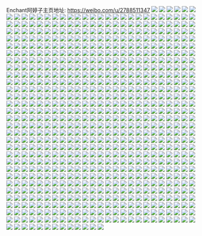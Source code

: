 Enchant阿婷子主页地址: https://weibo.com/u/2788511347 
![](https://wx4.sinaimg.cn/mw2000/a6354e73ly1h9e1do5ugrj22cc2juqv6.jpg) 
![](https://wx4.sinaimg.cn/mw2000/a6354e73ly1h9e1dynqspj22bb2dbnpf.jpg) 
![](https://wx4.sinaimg.cn/mw2000/a6354e73ly1h9cu39r5wfj21400u07f7.jpg) 
![](https://wx4.sinaimg.cn/mw2000/a6354e73ly1h99l92t7wgj20nu0agdhg.jpg) 
![](https://wx4.sinaimg.cn/mw2000/a6354e73ly1h9506wd6mzj20je0axjrj.jpg) 
![](https://wx4.sinaimg.cn/mw2000/a6354e73ly1h91znwxf7wj211a0qsn6b.jpg) 
![](https://wx4.sinaimg.cn/mw2000/a6354e73ly1h91zq2jw4wj20p50yvthv.jpg) 
![](https://wx4.sinaimg.cn/mw2000/a6354e73ly1h91zrwo7vvj213r0t0x0s.jpg) 
![](https://wx4.sinaimg.cn/mw2000/a6354e73ly1h91zmm1beej23402c04qr.jpg) 
![](https://wx4.sinaimg.cn/mw2000/a6354e73ly1h91zqgd5yaj21la247npd.jpg) 
![](https://wx4.sinaimg.cn/mw2000/a6354e73ly1h8whmt5sluj20s912f7gt.jpg) 
![](https://wx4.sinaimg.cn/mw2000/a6354e73ly1h8whmhcut8j21f312aqt5.jpg) 
![](https://wx4.sinaimg.cn/mw2000/a6354e73ly1h8whmhqpcdj21hc0u0wrh.jpg) 
![](https://wx4.sinaimg.cn/mw2000/a6354e73ly1h8tqwudu3rj20sg1ha4qp.jpg) 
![](https://wx4.sinaimg.cn/mw2000/a6354e73ly1h8s3tt53bqj21o02804qq.jpg) 
![](https://wx4.sinaimg.cn/mw2000/a6354e73ly1h8s3tm7rjgj22801o01ky.jpg) 
![](https://wx4.sinaimg.cn/mw2000/a6354e73ly1h8s3tqttutj23402c04qu.jpg) 
![](https://wx4.sinaimg.cn/mw2000/a6354e73ly1h8s3turgorj23402c0u0y.jpg) 
![](https://wx4.sinaimg.cn/mw2000/a6354e73ly1h8gofitdrsj21my1864qp.jpg) 
![](https://wx4.sinaimg.cn/mw2000/a6354e73ly1h8duq9ecxej21s035sb2a.jpg) 
![](https://wx4.sinaimg.cn/mw2000/a6354e73ly1h82p59v1upj20u0140gqj.jpg) 
![](https://wx4.sinaimg.cn/mw2000/a6354e73ly1h7vro8pjwqj22dc35sb2e.jpg) 
![](https://wx4.sinaimg.cn/mw2000/a6354e73ly1h7vrlt5n2ej21o0280hdv.jpg) 
![](https://wx4.sinaimg.cn/mw2000/a6354e73ly1h7vrmptve4j23402c0b2d.jpg) 
![](https://wx4.sinaimg.cn/mw2000/a6354e73ly1h7vrlarvynj22t120dqv6.jpg) 
![](https://wx4.sinaimg.cn/mw2000/a6354e73ly1h7r494ihlfj22c03404qq.jpg) 
![](https://wx4.sinaimg.cn/mw2000/a6354e73ly1h7jtjo18ibj22801o0x6p.jpg) 
![](https://wx4.sinaimg.cn/mw2000/a6354e73ly1h7fncts8j3j224g2ppaio.jpg) 
![](https://wx4.sinaimg.cn/mw2000/a6354e73ly1h77b8fiv05j22801o0npd.jpg) 
![](https://wx4.sinaimg.cn/mw2000/a6354e73ly1h72jth4thoj20rg0rgwh4.jpg) 
![](https://wx4.sinaimg.cn/mw2000/a6354e73ly1h6wvwu53kgj21kq1vpqa7.jpg) 
![](https://wx4.sinaimg.cn/mw2000/a6354e73ly1h6wvwvmq5bj21o0280u0x.jpg) 
![](https://wx4.sinaimg.cn/mw2000/a6354e73ly1h6wvwsqqszj224c29jhdt.jpg) 
![](https://wx4.sinaimg.cn/mw2000/a6354e73ly1h6olvdfunxj208407awes.jpg) 
![](https://wx4.sinaimg.cn/mw2000/a6354e73ly1h6oesqqd22j233z24wu0z.jpg) 
![](https://wx4.sinaimg.cn/mw2000/a6354e73ly1h6kehw9fhlj21o0280hdt.jpg) 
![](https://wx4.sinaimg.cn/mw2000/a6354e73ly1h6kehyrvgxj21o025lnpd.jpg) 
![](https://wx4.sinaimg.cn/mw2000/a6354e73ly1h6ju5lb2xqj234029zb29.jpg) 
![](https://wx4.sinaimg.cn/mw2000/a6354e73ly1h6ju56dlatj23402c0qgh.jpg) 
![](https://wx4.sinaimg.cn/mw2000/a6354e73ly1h6gmj4a9bej20u01hc7ea.jpg) 
![](https://wx4.sinaimg.cn/mw2000/a6354e73ly1h6bwaujcjmj22341kcn2j.jpg) 
![](https://wx4.sinaimg.cn/mw2000/a6354e73ly1h6bwb1ubuvj21o0280wlf.jpg) 
![](https://wx4.sinaimg.cn/mw2000/a6354e73ly1h6bwb34ek4j20u01ce14m.jpg) 
![](https://wx4.sinaimg.cn/mw2000/a6354e73ly1h64xggu7qej212q0rv7i8.jpg) 
![](https://wx4.sinaimg.cn/mw2000/a6354e73ly1h61v854g77j20tc10lgoy.jpg) 
![](https://wx4.sinaimg.cn/mw2000/a6354e73ly1h61v85crjvj20ua0u00t8.jpg) 
![](https://wx4.sinaimg.cn/mw2000/a6354e73ly1h61v85jkjbj20ut0u0mzl.jpg) 
![](https://wx4.sinaimg.cn/mw2000/a6354e73ly1h5p83zng8ij22bc22ab2a.jpg) 
![](https://wx4.sinaimg.cn/mw2000/a6354e73ly1h5oluaob8yj21m81z67wi.jpg) 
![](https://wx4.sinaimg.cn/mw2000/a6354e73ly1h5nh30n04ej22c0340b2b.jpg) 
![](https://wx4.sinaimg.cn/mw2000/a6354e73ly1h5nh3901dgj21hc0u0dxm.jpg) 
![](https://wx4.sinaimg.cn/mw2000/a6354e73ly1h5nh6z6u5ij23402c01ky.jpg) 
![](https://wx4.sinaimg.cn/mw2000/a6354e73ly1h5hsuyjmxnj23402c01kz.jpg) 
![](https://wx4.sinaimg.cn/mw2000/a6354e73ly1h5hzkvpobkj22c03404qt.jpg) 
![](https://wx4.sinaimg.cn/mw2000/a6354e73ly1h5frov2u9pj23402c0e83.jpg) 
![](https://wx4.sinaimg.cn/mw2000/a6354e73ly1h5frt7nxwlj20u00z5nac.jpg) 
![](https://wx4.sinaimg.cn/mw2000/a6354e73ly1h59i4r0z12j224t35rb2b.jpg) 
![](https://wx4.sinaimg.cn/mw2000/a6354e73ly1h58x0ptdhej22dc35s7wk.jpg) 
![](https://wx4.sinaimg.cn/mw2000/a6354e73ly1h58x0w5ggoj22dc35sb2b.jpg) 
![](https://wx4.sinaimg.cn/mw2000/a6354e73ly1h58x0yi2i9j20sg23uu0x.jpg) 
![](https://wx4.sinaimg.cn/mw2000/a6354e73ly1h58x0jwv4mj20sg0v44ec.jpg) 
![](https://wx4.sinaimg.cn/mw2000/a6354e73ly1h58x17972yj20sg16o7wh.jpg) 
![](https://wx4.sinaimg.cn/mw2000/a6354e73ly1h58x1ff2gtj22dc35su15.jpg) 
![](https://wx4.sinaimg.cn/mw2000/a6354e73ly1h58x1glnuoj20v91b1n7w.jpg) 
![](https://wx4.sinaimg.cn/mw2000/a6354e73ly1h5914pqc0dj22dc35sb2a.jpg) 
![](https://wx4.sinaimg.cn/mw2000/a6354e73ly1h56ps3c550j21o01wqe82.jpg) 
![](https://wx4.sinaimg.cn/mw2000/a6354e73ly1h4vkumk9h6j20v90zp7h2.jpg) 
![](https://wx4.sinaimg.cn/mw2000/a6354e73ly1h4r24uwd8oj23401vp1kz.jpg) 
![](https://wx4.sinaimg.cn/mw2000/a6354e73ly1h4r25nh41ej231l217u13.jpg) 
![](https://wx4.sinaimg.cn/mw2000/a6354e73ly1h4r250abaoj22402tckjo.jpg) 
![](https://wx4.sinaimg.cn/mw2000/a6354e73ly1h4r257i6d8j23402bz4qw.jpg) 
![](https://wx4.sinaimg.cn/mw2000/a6354e73ly1h4r25gle3sj221p24wx6q.jpg) 
![](https://wx4.sinaimg.cn/mw2000/a6354e73ly1h4r260sek9j235s23u1l5.jpg) 
![](https://wx4.sinaimg.cn/mw2000/a6354e73ly1h4r25pnxo1j21mu1tke81.jpg) 
![](https://wx4.sinaimg.cn/mw2000/a6354e73ly1h4r25t9b4dj22801o07wi.jpg) 
![](https://wx4.sinaimg.cn/mw2000/a6354e73ly1h4r29k5bx0j23402c0kjl.jpg) 
![](https://wx4.sinaimg.cn/mw2000/a6354e73ly1h4lu6134swj233z2c0e87.jpg) 
![](https://wx4.sinaimg.cn/mw2000/a6354e73ly1h4lu58m84uj20v91j4qnq.jpg) 
![](https://wx4.sinaimg.cn/mw2000/a6354e73ly1h4lu558va7j20v81jlkbc.jpg) 
![](https://wx4.sinaimg.cn/mw2000/a6354e73ly1h4lu61wnr5j21hc0u0n78.jpg) 
![](https://wx4.sinaimg.cn/mw2000/a6354e73ly1h4khndfsa4j21h60txnd3.jpg) 
![](https://wx4.sinaimg.cn/mw2000/a6354e73ly1h4e9w3mg2uj228x1ooe81.jpg) 
![](https://wx4.sinaimg.cn/mw2000/a6354e73ly1h4cmmumwvsj22c02mj4qt.jpg) 
![](https://wx4.sinaimg.cn/mw2000/a6354e73ly1h4cmmnl55ej229v245b2c.jpg) 
![](https://wx4.sinaimg.cn/mw2000/a6354e73gy1h4a4gx8sifj20v91vodxd.jpg) 
![](https://wx4.sinaimg.cn/mw2000/a6354e73gy1h4a4eqor0bj22uf1z2npf.jpg) 
![](https://wx4.sinaimg.cn/mw2000/a6354e73gy1h4a4ka623hj22ha2aphdv.jpg) 
![](https://wx4.sinaimg.cn/mw2000/a6354e73ly1h44mkdfpymj21sc2dshdt.jpg) 
![](https://wx4.sinaimg.cn/mw2000/a6354e73ly1h42ys2bqw2j20jg0jgwjd.jpg) 
![](https://wx4.sinaimg.cn/mw2000/a6354e73ly1h42ys5tveij23402c0e86.jpg) 
![](https://wx4.sinaimg.cn/mw2000/a6354e73ly1h42ys7qdmfj225q1inhdu.jpg) 
![](https://wx4.sinaimg.cn/mw2000/a6354e73ly1h4146z4ocqj235s23unph.jpg) 
![](https://wx4.sinaimg.cn/mw2000/a6354e73ly1h4146trdqxj2340340qv9.jpg) 
![](https://wx4.sinaimg.cn/mw2000/a6354e73ly1h4146kjxzij2340340hdz.jpg) 
![](https://wx4.sinaimg.cn/mw2000/a6354e73ly1h414762hkmj2340327b2f.jpg) 
![](https://wx4.sinaimg.cn/mw2000/a6354e73ly1h41473odvvj22by340qv9.jpg) 
![](https://wx4.sinaimg.cn/mw2000/a6354e73ly1h4146p2n4sj23402c0e85.jpg) 
![](https://wx4.sinaimg.cn/mw2000/a6354e73ly1h3zm9w4ttqj21vi27gu0x.jpg) 
![](https://wx4.sinaimg.cn/mw2000/a6354e73ly1h3zm4dxvtzj20ty0vinhn.jpg) 
![](https://wx4.sinaimg.cn/mw2000/a6354e73ly1h3up7ebh6mj20k00i7goe.jpg) 
![](https://wx4.sinaimg.cn/mw2000/a6354e73ly1h3uk7b1gf5j23402c0npd.jpg) 
![](https://wx4.sinaimg.cn/mw2000/a6354e73ly1h3uk7ci7rfj23402c04qp.jpg) 
![](https://wx4.sinaimg.cn/mw2000/a6354e73ly1h3uk78z7m2j23402c0npd.jpg) 
![](https://wx4.sinaimg.cn/mw2000/a6354e73ly1h3r97yr48rj22801o0x6p.jpg) 
![](https://wx4.sinaimg.cn/mw2000/a6354e73ly1h3r97sd5rwj20u00uy122.jpg) 
![](https://wx4.sinaimg.cn/mw2000/a6354e73ly1h3r97psmq1j210f0tzwqv.jpg) 
![](https://wx4.sinaimg.cn/mw2000/a6354e73ly1h3r97vl7eaj22801o0e82.jpg) 
![](https://wx4.sinaimg.cn/mw2000/a6354e73ly1h3r97rgy1yj21kw16o1kx.jpg) 
![](https://wx4.sinaimg.cn/mw2000/a6354e73ly1h3r981ad61j235s2dc4qr.jpg) 
![](https://wx4.sinaimg.cn/mw2000/a6354e73ly1h3p78mavr9j21o01up4qq.jpg) 
![](https://wx4.sinaimg.cn/mw2000/a6354e73ly1h3p78t7rb8j20zk0ul0x4.jpg) 
![](https://wx4.sinaimg.cn/mw2000/a6354e73ly1h3na62z8n0j23402c0qv6.jpg) 
![](https://wx4.sinaimg.cn/mw2000/a6354e73ly1h3na5wphvcj23402c0npe.jpg) 
![](https://wx4.sinaimg.cn/mw2000/a6354e73ly1h3f0890h8vj22801o0x6p.jpg) 
![](https://wx4.sinaimg.cn/mw2000/a6354e73ly1h3ctnkum6fj20ld0qijtx.jpg) 
![](https://wx4.sinaimg.cn/mw2000/a6354e73ly1h3bepp57eyj20v91voqck.jpg) 
![](https://wx4.sinaimg.cn/mw2000/a6354e73ly1h3beppw5w4j20v91vothu.jpg) 
![](https://wx4.sinaimg.cn/mw2000/a6354e73ly1h3bepqdvlxj20wi1ycjwd.jpg) 
![](https://wx4.sinaimg.cn/mw2000/a6354e73ly1h3beprcog9j20v91votnr.jpg) 
![](https://wx4.sinaimg.cn/mw2000/a6354e73ly1h34u1qgvskj20kl0kldjj.jpg) 
![](https://wx4.sinaimg.cn/mw2000/a6354e73ly1h2wq0lef0rj21n21yjkjl.jpg) 
![](https://wx4.sinaimg.cn/mw2000/a6354e73ly1h2tke7t8e6j23402c0hdu.jpg) 
![](https://wx4.sinaimg.cn/mw2000/a6354e73ly1h2t6lif0fjj21o0280npd.jpg) 
![](https://wx4.sinaimg.cn/mw2000/a6354e73ly1h2s17ot581j22c0340hdw.jpg) 
![](https://wx4.sinaimg.cn/mw2000/a6354e73ly1h2s17mh42nj23402c0qv6.jpg) 
![](https://wx4.sinaimg.cn/mw2000/a6354e73ly1h2s1a2yy6mj20mi0u0103.jpg) 
![](https://wx4.sinaimg.cn/mw2000/a6354e73ly1h2hn6ol6ttj22c02agb2e.jpg) 
![](https://wx4.sinaimg.cn/mw2000/a6354e73ly1h2hb0seuxaj21o01o07wj.jpg) 
![](https://wx4.sinaimg.cn/mw2000/a6354e73ly1h2hawo64zqj21o01o07wj.jpg) 
![](https://wx4.sinaimg.cn/mw2000/a6354e73ly1h2hay2qgdbj21o01o0b2b.jpg) 
![](https://wx4.sinaimg.cn/mw2000/a6354e73ly1h2fecb2e5qj21wz2jze81.jpg) 
![](https://wx4.sinaimg.cn/mw2000/a6354e73ly1h2fecs9u3oj22tc240hdu.jpg) 
![](https://wx4.sinaimg.cn/mw2000/a6354e73ly1h2fecdr0h5j21o0280e82.jpg) 
![](https://wx4.sinaimg.cn/mw2000/a6354e73ly1h2feclbv6aj21o0218npd.jpg) 
![](https://wx4.sinaimg.cn/mw2000/a6354e73ly1h2ffyx1ta8j22c0340npd.jpg) 
![](https://wx4.sinaimg.cn/mw2000/a6354e73ly1h2fecj2mt7j233k25q1l0.jpg) 
![](https://wx4.sinaimg.cn/mw2000/a6354e73ly1h1z46mhz09j22vn1ptkjm.jpg) 
![](https://wx4.sinaimg.cn/mw2000/a6354e73ly1h1z0m8uft5j22c025b7wj.jpg) 
![](https://wx4.sinaimg.cn/mw2000/a6354e73ly1h1z0mbo4lpj23402c0hdv.jpg) 
![](https://wx4.sinaimg.cn/mw2000/a6354e73ly1h1z0m5cq8lj22bi2bhx6r.jpg) 
![](https://wx4.sinaimg.cn/mw2000/a6354e73ly1h1wrc7jbhmj22aj29q7wk.jpg) 
![](https://wx4.sinaimg.cn/mw2000/a6354e73ly1h1wrb4hb6ij22al2x4he0.jpg) 
![](https://wx4.sinaimg.cn/mw2000/a6354e73ly1h1wra4hkeyj23402spe83.jpg) 
![](https://wx4.sinaimg.cn/mw2000/a6354e73ly1h1wrbkg0i0j22hg2hgkjm.jpg) 
![](https://wx4.sinaimg.cn/mw2000/a6354e73ly1h1vp7f7af2j20sg16oqhq.jpg) 
![](https://wx4.sinaimg.cn/mw2000/a6354e73ly1h1vp7iwugvj21kw35su0z.jpg) 
![](https://wx4.sinaimg.cn/mw2000/a6354e73ly1h1vp7dvs7zj234033yu16.jpg) 
![](https://wx4.sinaimg.cn/mw2000/a6354e73ly1h1vp7lx0lfj22y029kqv6.jpg) 
![](https://wx4.sinaimg.cn/mw2000/a6354e73ly1h1vb0in17rj229s2oue83.jpg) 
![](https://wx4.sinaimg.cn/mw2000/a6354e73ly1h1ugpk2mqxj23402c0x6q.jpg) 
![](https://wx4.sinaimg.cn/mw2000/a6354e73ly1h1ugpb0dnoj23402c01l1.jpg) 
![](https://wx4.sinaimg.cn/mw2000/a6354e73ly1h1ugpj27m2j22c0340kjl.jpg) 
![](https://wx4.sinaimg.cn/mw2000/a6354e73ly1h1t4q3esk5j22c01iub2d.jpg) 
![](https://wx4.sinaimg.cn/mw2000/a6354e73ly1h1t4s21foqj22c0340b2j.jpg) 
![](https://wx4.sinaimg.cn/mw2000/a6354e73ly1h1t4v8p0v2j22db35se86.jpg) 
![](https://wx4.sinaimg.cn/mw2000/a6354e73ly1h1t4vg6wpjj23402c04qr.jpg) 
![](https://wx4.sinaimg.cn/mw2000/a6354e73ly1h1t4ujib26j23402c04qr.jpg) 
![](https://wx4.sinaimg.cn/mw2000/a6354e73ly1h1t4vqh8utj23402c0e87.jpg) 
![](https://wx4.sinaimg.cn/mw2000/a6354e73ly1h1t4vxrcb9j22da35s4qu.jpg) 
![](https://wx4.sinaimg.cn/mw2000/a6354e73ly1h1t4wldoapj22c0340qvb.jpg) 
![](https://wx4.sinaimg.cn/mw2000/a6354e73ly1h1t4x4ysjgj22c0340hdz.jpg) 
![](https://wx4.sinaimg.cn/mw2000/a6354e73ly1h1d4opk7y2j226n1jznpd.jpg) 
![](https://wx4.sinaimg.cn/mw2000/a6354e73ly1h1d4ove2igj221j1nze82.jpg) 
![](https://wx4.sinaimg.cn/mw2000/a6354e73ly1h1d4okkxiuj22qb22cu0x.jpg) 
![](https://wx4.sinaimg.cn/mw2000/a6354e73ly1h1bveflcuoj20sg16oe81.jpg) 
![](https://wx4.sinaimg.cn/mw2000/a6354e73ly1h1bvehhj92j20xf187qp2.jpg) 
![](https://wx4.sinaimg.cn/mw2000/a6354e73ly1h1bvegoo2yj20vz16nqja.jpg) 
![](https://wx4.sinaimg.cn/mw2000/a6354e73ly1h1bvel8dc3j22c02ip7wi.jpg) 
![](https://wx4.sinaimg.cn/mw2000/a6354e73ly1h1bvehwq7ej21ig1ky7oc.jpg) 
![](https://wx4.sinaimg.cn/mw2000/a6354e73ly1h1bvej80s8j23402c0000.jpg) 
![](https://wx4.sinaimg.cn/mw2000/a6354e73ly1h1bzdhxox0j219k1fxe0i.jpg) 
![](https://wx4.sinaimg.cn/mw2000/a6354e73ly1h1bzdjo1eaj21xn1kze81.jpg) 
![](https://wx4.sinaimg.cn/mw2000/a6354e73ly1h1ae41aglqj22c0340npe.jpg) 
![](https://wx4.sinaimg.cn/mw2000/a6354e73ly1h193hz96o6j21nl1ye7wi.jpg) 
![](https://wx4.sinaimg.cn/mw2000/a6354e73ly1h193i4nm8qj20sg1lh4qp.jpg) 
![](https://wx4.sinaimg.cn/mw2000/a6354e73ly1h193rdt6ilj21an0yydyc.jpg) 
![](https://wx4.sinaimg.cn/mw2000/a6354e73ly1h193unfq8aj21hh1zbe82.jpg) 
![](https://wx4.sinaimg.cn/mw2000/a6354e73ly1h193uyuevuj2340340u12.jpg) 
![](https://wx4.sinaimg.cn/mw2000/a6354e73ly1h14cu5bexzj22c02k6x6p.jpg) 
![](https://wx4.sinaimg.cn/mw2000/a6354e73ly1h11au6esrfj21300u0wy3.jpg) 
![](https://wx4.sinaimg.cn/mw2000/a6354e73ly1h11atqdl4bj20u00u0wnq.jpg) 
![](https://wx4.sinaimg.cn/mw2000/a6354e73ly1h0z3y3i39gj23402c0u15.jpg) 
![](https://wx4.sinaimg.cn/mw2000/a6354e73ly1h0z3xjyhenj22c0340u0z.jpg) 
![](https://wx4.sinaimg.cn/mw2000/a6354e73ly1h0z3xsu5lhj21o02804qq.jpg) 
![](https://wx4.sinaimg.cn/mw2000/a6354e73ly1h0z3ykdu65j23402c0u0z.jpg) 
![](https://wx4.sinaimg.cn/mw2000/a6354e73ly1h0z3yf7ndcj22uw256npe.jpg) 
![](https://wx4.sinaimg.cn/mw2000/a6354e73ly1h0z3ybghemj23402c04qs.jpg) 
![](https://wx4.sinaimg.cn/mw2000/a6354e73ly1h0z3xq7ofrj22ei2einpg.jpg) 
![](https://wx4.sinaimg.cn/mw2000/a6354e73ly1h0z3wqesddj23403404qq.jpg) 
![](https://wx4.sinaimg.cn/mw2000/a6354e73ly1h0z3wvq41dj22c23404qr.jpg) 
![](https://wx4.sinaimg.cn/mw2000/a6354e73ly1h0y3a0mxgkj22gp2gpx6p.jpg) 
![](https://wx4.sinaimg.cn/mw2000/a6354e73ly1h0wsaopq3mj23402c01l0.jpg) 
![](https://wx4.sinaimg.cn/mw2000/a6354e73ly1h0wsalwqjzj22c0340x6q.jpg) 
![](https://wx4.sinaimg.cn/mw2000/a6354e73ly1h0visxwaflj20sg0vz4qp.jpg) 
![](https://wx4.sinaimg.cn/mw2000/a6354e73ly1h0u9p1n3nsj21o02807wi.jpg) 
![](https://wx4.sinaimg.cn/mw2000/a6354e73ly1h0q0588k0qj22801o0npe.jpg) 
![](https://wx4.sinaimg.cn/mw2000/a6354e73ly1h0q053vpppj23402c07wi.jpg) 
![](https://wx4.sinaimg.cn/mw2000/a6354e73ly1h0q05b2kzuj23402c04qu.jpg) 
![](https://wx4.sinaimg.cn/mw2000/a6354e73ly1h0ow2s8n48j23402c0he0.jpg) 
![](https://wx4.sinaimg.cn/mw2000/a6354e73ly1h0ow1wdtvhj231h2abhdx.jpg) 
![](https://wx4.sinaimg.cn/mw2000/a6354e73ly1h0ow1ft0z1j23402c0u18.jpg) 
![](https://wx4.sinaimg.cn/mw2000/a6354e73ly1h0ow1lznh9j23402bz7wo.jpg) 
![](https://wx4.sinaimg.cn/mw2000/a6354e73ly1h0ow1s7impj22hn340u13.jpg) 
![](https://wx4.sinaimg.cn/mw2000/a6354e73ly1h0ow197ywmj23402c04qv.jpg) 
![](https://wx4.sinaimg.cn/mw2000/a6354e73ly1h0ow13e39yj22ak2bib2f.jpg) 
![](https://wx4.sinaimg.cn/mw2000/a6354e73ly1h0ow2mu0ejj22c02dfx6q.jpg) 
![](https://wx4.sinaimg.cn/mw2000/a6354e73ly1h0ow2k4zjtj231h2ab1l2.jpg) 
![](https://wx4.sinaimg.cn/mw2000/a6354e73ly1h0npsent8nj20u0140k5h.jpg) 
![](https://wx4.sinaimg.cn/mw2000/a6354e73ly1h0npsrqfu6j22801o0kjm.jpg) 
![](https://wx4.sinaimg.cn/mw2000/a6354e73ly1h0npx1c3b8j20u0140wjd.jpg) 
![](https://wx4.sinaimg.cn/mw2000/a6354e73ly1h0npun6f1dj22802yo1l4.jpg) 
![](https://wx4.sinaimg.cn/mw2000/a6354e73ly1h0npuusu8kj22yo2804qv.jpg) 
![](https://wx4.sinaimg.cn/mw2000/a6354e73ly1h0npuc1popj228w2yokjv.jpg) 
![](https://wx4.sinaimg.cn/mw2000/a6354e73ly1h0npue84epj20u013uqoe.jpg) 
![](https://wx4.sinaimg.cn/mw2000/a6354e73ly1h0npx0zryzj20u0140e11.jpg) 
![](https://wx4.sinaimg.cn/mw2000/a6354e73ly1h0nptzpud1j22802yoe84.jpg) 
![](https://wx4.sinaimg.cn/mw2000/a6354e73ly1h0mgjjocsmj21hm1ne7wh.jpg) 
![](https://wx4.sinaimg.cn/mw2000/a6354e73ly1h0mgjhdosgj226329h4qr.jpg) 
![](https://wx4.sinaimg.cn/mw2000/a6354e73ly1h0ldhnlmwej22rw2c0he1.jpg) 
![](https://wx4.sinaimg.cn/mw2000/a6354e73ly1h0ldh6yyj2j220s1nznpe.jpg) 
![](https://wx4.sinaimg.cn/mw2000/a6354e73ly1h0ldhcgd0cj23402c04qr.jpg) 
![](https://wx4.sinaimg.cn/mw2000/a6354e73ly1h0ldhrynouj22c02y7qv8.jpg) 
![](https://wx4.sinaimg.cn/mw2000/a6354e73ly1h0ldgy8d5oj23402c0u16.jpg) 
![](https://wx4.sinaimg.cn/mw2000/a6354e73ly1h0ldhfbpwkj23402c0e84.jpg) 
![](https://wx4.sinaimg.cn/mw2000/a6354e73ly1h0ldgrl1lxj21nn1f3npd.jpg) 
![](https://wx4.sinaimg.cn/mw2000/a6354e73ly1h0ldh9p9qfj22801o0e82.jpg) 
![](https://wx4.sinaimg.cn/mw2000/a6354e73ly1h0ldh3yqqgj2340340nph.jpg) 
![](https://wx4.sinaimg.cn/mw2000/a6354e73ly1h0imsf5pwej20sg1wthdt.jpg) 
![](https://wx4.sinaimg.cn/mw2000/a6354e73ly1h0imsgvlwpj20sg1mu1kx.jpg) 
![](https://wx4.sinaimg.cn/mw2000/a6354e73ly1h0gglx8zc7j22c02ldkjo.jpg) 
![](https://wx4.sinaimg.cn/mw2000/a6354e73ly1h0duu9gl54j22c029a1ky.jpg) 
![](https://wx4.sinaimg.cn/mw2000/a6354e73ly1h0dutv8c75j22412eb4qq.jpg) 
![](https://wx4.sinaimg.cn/mw2000/a6354e73ly1h09c7e8fi3j22v520bkjn.jpg) 
![](https://wx4.sinaimg.cn/mw2000/a6354e73ly1h09c7ktob3j23402c0e83.jpg) 
![](https://wx4.sinaimg.cn/mw2000/a6354e73ly1h06q4f9xrvj20u011udiw.jpg) 
![](https://wx4.sinaimg.cn/mw2000/a6354e73ly1h06q6ozdnbj20u01dhqfd.jpg) 
![](https://wx4.sinaimg.cn/mw2000/a6354e73ly1h06q4edks8j227r1w9b2a.jpg) 
![](https://wx4.sinaimg.cn/mw2000/a6354e73ly1h03qtt7719j22801o0hdv.jpg) 
![](https://wx4.sinaimg.cn/mw2000/a6354e73ly1h03qxf6583j220r2kkx6p.jpg) 
![](https://wx4.sinaimg.cn/mw2000/a6354e73ly1h028q789kbj20u00ttqaj.jpg) 
![](https://wx4.sinaimg.cn/mw2000/a6354e73ly1h028sdc29pj23402e84qs.jpg) 
![](https://wx4.sinaimg.cn/mw2000/a6354e73ly1gzzyjj93m9j23403401l3.jpg) 
![](https://wx4.sinaimg.cn/mw2000/a6354e73ly1gzzyj9mebrj22as30dqv6.jpg) 
![](https://wx4.sinaimg.cn/mw2000/a6354e73ly1gzzyjdak04j22jy2jy7wk.jpg) 
![](https://wx4.sinaimg.cn/mw2000/a6354e73ly1gzzyqteo4sj23402c07wh.jpg) 
![](https://wx4.sinaimg.cn/mw2000/a6354e73gy1gzxsklsym0j22801o0x6r.jpg) 
![](https://wx4.sinaimg.cn/mw2000/a6354e73ly1gzy70ayrlzj22c03407wh.jpg) 
![](https://wx4.sinaimg.cn/mw2000/a6354e73ly1gztinfj41oj23402c0kjq.jpg) 
![](https://wx4.sinaimg.cn/mw2000/a6354e73ly1gzm58n32inj22hf1v2npe.jpg) 
![](https://wx4.sinaimg.cn/mw2000/a6354e73ly1gzl3y0web5j23402c0npg.jpg) 
![](https://wx4.sinaimg.cn/mw2000/a6354e73ly1gzf806fv3sj21400pzq6r.jpg) 
![](https://wx4.sinaimg.cn/mw2000/a6354e73ly1gzbvk67s1ej20u0140njc.jpg) 
![](https://wx4.sinaimg.cn/mw2000/a6354e73ly1gz9fiugiq2j23402c0x6q.jpg) 
![](https://wx4.sinaimg.cn/mw2000/a6354e73ly1gz9fkntqfkj22c02thqvb.jpg) 
![](https://wx4.sinaimg.cn/mw2000/a6354e73ly1gz9fhz4f0vj23402c0e82.jpg) 
![](https://wx4.sinaimg.cn/mw2000/a6354e73ly1gz4xb2obm4j223u35se83.jpg) 
![](https://wx4.sinaimg.cn/mw2000/a6354e73ly1gz31qxtkbnj21400nnts2.jpg) 
![](https://wx4.sinaimg.cn/mw2000/a6354e73ly1gz0v8mqizmj20qo0xbwid.jpg) 
![](https://wx4.sinaimg.cn/mw2000/a6354e73ly1gyygybzm9xj20v90v9wyi.jpg) 
![](https://wx4.sinaimg.cn/mw2000/a6354e73ly1gys2u6tzvyj22801j9x6q.jpg) 
![](https://wx4.sinaimg.cn/mw2000/a6354e73ly1gys2u3a62tj21o0280hdu.jpg) 
![](https://wx4.sinaimg.cn/mw2000/a6354e73ly1gyp6nmioggj20u01401f2.jpg) 
![](https://wx4.sinaimg.cn/mw2000/a6354e73ly1gyp6ns3f7yj22801o0npf.jpg) 
![](https://wx4.sinaimg.cn/mw2000/a6354e73ly1gyh8735b46j20qo0xcq5l.jpg) 
![](https://wx4.sinaimg.cn/mw2000/a6354e73ly1gxzt4z04duj21400s6k7f.jpg) 
![](https://wx4.sinaimg.cn/mw2000/a6354e73ly1gxx7r3e1fsj23402c07wl.jpg) 
![](https://wx4.sinaimg.cn/mw2000/a6354e73ly1gxv93kr0ngj20jy0jdq7e.jpg) 
![](https://wx4.sinaimg.cn/mw2000/a6354e73ly1gxu38qudmxj20n01n27ap.jpg) 
![](https://wx4.sinaimg.cn/mw2000/a6354e73ly1gxjlk3lpsmj22ck35sqv6.jpg) 
![](https://wx4.sinaimg.cn/mw2000/a6354e73ly1gxeaza2j5tj21ac0rbqgv.jpg) 
![](https://wx4.sinaimg.cn/mw2000/a6354e73ly1gx404bqf1uj23402c07wj.jpg) 
![](https://wx4.sinaimg.cn/mw2000/a6354e73ly1gwzhrgnwz0j23402c0e82.jpg) 
![](https://wx4.sinaimg.cn/mw2000/a6354e73ly1gwzhra8odgj22c0340kjn.jpg) 
![](https://wx4.sinaimg.cn/mw2000/a6354e73ly1gwsc3dk6s5j22c03404qt.jpg) 
![](https://wx4.sinaimg.cn/mw2000/a6354e73ly1gw5tzusy0uj23402c0u0z.jpg) 
![](https://wx4.sinaimg.cn/mw2000/a6354e73ly1gw5tzxazw5j23402c0e83.jpg) 
![](https://wx4.sinaimg.cn/mw2000/a6354e73ly1gw5u004gcaj23402c04qr.jpg) 
![](https://wx4.sinaimg.cn/mw2000/a6354e73ly1gw5tzyn454j22c03401kz.jpg) 
![](https://wx4.sinaimg.cn/mw2000/a6354e73ly1gw5tzt5st7j20i50fr7b7.jpg) 
![](https://wx4.sinaimg.cn/mw2000/a6354e73ly1gw5u01j8smj22c0340u0y.jpg) 
![](https://wx4.sinaimg.cn/mw2000/a6354e73ly1gw3g6ium2gj22801o04qq.jpg) 
![](https://wx4.sinaimg.cn/mw2000/a6354e73ly1gw3g6cj609j22c0340qv6.jpg) 
![](https://wx4.sinaimg.cn/mw2000/a6354e73ly1gw3a8wpgl1j20sg0zgwu3.jpg) 
![](https://wx4.sinaimg.cn/mw2000/a6354e73ly1gvzrz70cchj22c0340npe.jpg) 
![](https://wx4.sinaimg.cn/mw2000/a6354e73ly1gvzrzb6d5tj23402c04qq.jpg) 
![](https://wx4.sinaimg.cn/mw2000/a6354e73ly1gvywkc9opxj20m80ksgnq.jpg) 
![](https://wx4.sinaimg.cn/mw2000/a6354e73ly1gvywk6i53oj22c02f94qq.jpg) 
![](https://wx4.sinaimg.cn/mw2000/a6354e73ly1gvywkbkj06j22c0340hdv.jpg) 
![](https://wx4.sinaimg.cn/mw2000/a6354e73ly1gvt2ce3bbjj21400u0nex.jpg) 
![](https://wx4.sinaimg.cn/mw2000/a6354e73ly1gvt2d0e8anj23402c04qr.jpg) 
![](https://wx4.sinaimg.cn/mw2000/a6354e73ly1gvt2hez3vbj23402c0npg.jpg) 
![](https://wx4.sinaimg.cn/mw2000/a6354e73ly1gvt2hiforfj23402c0npf.jpg) 
![](https://wx4.sinaimg.cn/mw2000/a6354e73ly1gvt2hkrvzvj23402c0kjn.jpg) 
![](https://wx4.sinaimg.cn/mw2000/0032Ijbtly1gvrehz3bl8j62c0246u0y02.jpg) 
![](https://wx4.sinaimg.cn/mw2000/0032Ijbtly1gvo3vla6srj63402c07wn02.jpg) 
![](https://wx4.sinaimg.cn/mw2000/0032Ijbtly1gvo44rykcij633z1tynpe02.jpg) 
![](https://wx4.sinaimg.cn/mw2000/0032Ijbtly1gvo459jlk4j63402c0npj02.jpg) 
![](https://wx4.sinaimg.cn/mw2000/0032Ijbtly1gvo44i59ukj63402c0npk02.jpg) 
![](https://wx4.sinaimg.cn/mw2000/0032Ijbtly1gvo45ecbomj62801o0hdu02.jpg) 
![](https://wx4.sinaimg.cn/mw2000/0032Ijbtly1gvo45tqa6bj63402bz1l102.jpg) 
![](https://wx4.sinaimg.cn/mw2000/0032Ijbtly1gvo46pyk7aj63402bzhdw02.jpg) 
![](https://wx4.sinaimg.cn/mw2000/0032Ijbtly1gvo3vqm6wnj633z1ux4qr02.jpg) 
![](https://wx4.sinaimg.cn/mw2000/0032Ijbtly1gvo46ymgo9j63402c0x6r02.jpg) 
![](https://wx4.sinaimg.cn/mw2000/0032Ijbtly1gvevsegm7oj60n011edig02.jpg) 
![](https://wx4.sinaimg.cn/mw2000/0032Ijbtly1gvel9jwvzxj62c0340kjm02.jpg) 
![](https://wx4.sinaimg.cn/mw2000/0032Ijbtly1gv6vpisqddj62801o04qq02.jpg) 
![](https://wx4.sinaimg.cn/mw2000/0032Ijbtly1gv6vpl6koqj621l1o000002.jpg) 
![](https://wx4.sinaimg.cn/mw2000/0032Ijbtly1guymuxwlhlj63402c0x6p02.jpg) 
![](https://wx4.sinaimg.cn/mw2000/0032Ijbtgy1guv0d22od9j619t0xoe8102.jpg) 
![](https://wx4.sinaimg.cn/mw2000/0032Ijbtgy1guv0d64rh0j62c02q8b2d02.jpg) 
![](https://wx4.sinaimg.cn/mw2000/0032Ijbtgy1guv0d0874tj628217v7wh02.jpg) 
![](https://wx4.sinaimg.cn/mw2000/a6354e73ly1gundrn5104j23402c0hdt.jpg) 
![](https://wx4.sinaimg.cn/mw2000/a6354e73ly1gundrm14plj233z21ce85.jpg) 
![](https://wx4.sinaimg.cn/mw2000/a6354e73ly1gundrqeqjoj21o0280npe.jpg) 
![](https://wx4.sinaimg.cn/mw2000/0032Ijbtly1gundrhunvqj61o02801ky02.jpg) 
![](https://wx4.sinaimg.cn/mw2000/a6354e73ly1gum9kmg0foj22801o0u0x.jpg) 
![](https://wx4.sinaimg.cn/mw2000/0032Ijbtly1gum9kq0nrtj62801o0kjl02.jpg) 
![](https://wx4.sinaimg.cn/mw2000/0032Ijbtly1guglcwvxdgj63402c0qv702.jpg) 
![](https://wx4.sinaimg.cn/mw2000/0032Ijbtly1gu8ac1d5r5j63402c0e8102.jpg) 
![](https://wx4.sinaimg.cn/mw2000/0032Ijbtly1gu6jgtmxqij633z2c07wm02.jpg) 
![](https://wx4.sinaimg.cn/mw2000/0032Ijbtly1gu6jgwa5juj62801o0u0x02.jpg) 
![](https://wx4.sinaimg.cn/mw2000/0032Ijbtly1gu4m7csxl7j60u00wddv202.jpg) 
![](https://wx4.sinaimg.cn/mw2000/0032Ijbtly1gtynwgwav5j63402c0u1102.jpg) 
![](https://wx4.sinaimg.cn/mw2000/0032Ijbtly1gtynwv1j7dj63402c0nph02.jpg) 
![](https://wx4.sinaimg.cn/mw2000/0032Ijbtly1gtynx4ky00j62391yukjn02.jpg) 
![](https://wx4.sinaimg.cn/mw2000/a6354e73ly1gya3f3de8oj22a51z9x6p.jpg) 
![](https://wx4.sinaimg.cn/mw2000/0032Ijbtly1gtsvxlfp42j60mn0lfdm002.jpg) 
![](https://wx4.sinaimg.cn/mw2000/0032Ijbtly1gto4jrdwvdj62801o0qv602.jpg) 
![](https://wx4.sinaimg.cn/mw2000/a6354e73ly1gtk8g2qwxuj22c01zpe83.jpg) 
![](https://wx4.sinaimg.cn/mw2000/a6354e73ly1gt82k8qf40j20n00kaq4e.jpg) 
![](https://wx4.sinaimg.cn/mw2000/0032Ijbtly1gt835pdtb7j60mi0m444002.jpg) 
![](https://wx4.sinaimg.cn/mw2000/a6354e73ly1gt833wr9ykj21o01k61ky.jpg) 
![](https://wx4.sinaimg.cn/mw2000/a6354e73ly1gt8351fqvhj22801o04qq.jpg) 
![](https://wx4.sinaimg.cn/mw2000/a6354e73ly1gt4qsh4yp1j2340340b2f.jpg) 
![](https://wx4.sinaimg.cn/mw2000/0032Ijbtly1gszgid64b1j61b70qnqde02.jpg) 
![](https://wx4.sinaimg.cn/mw2000/a6354e73ly1gszg4cqe99j20rs0rs405.jpg) 
![](https://wx4.sinaimg.cn/mw2000/a6354e73ly1gsulqufrkoj22801mdhdt.jpg) 
![](https://wx4.sinaimg.cn/mw2000/a6354e73ly1gsulqqn962j23402c0hdu.jpg) 
![](https://wx4.sinaimg.cn/mw2000/a6354e73ly1gstlx998ujj20ki0j10x8.jpg) 
![](https://wx4.sinaimg.cn/mw2000/a6354e73ly1gss0vs42ohj22c0340qv5.jpg) 
![](https://wx4.sinaimg.cn/mw2000/a6354e73ly1gslj37ub12j20u00u5jt9.jpg) 
![](https://wx4.sinaimg.cn/mw2000/a6354e73ly1gskfl59mlmj23402c0npe.jpg) 
![](https://wx4.sinaimg.cn/mw2000/a6354e73ly1gsigt9jig9j23402c0npe.jpg) 
![](https://wx4.sinaimg.cn/mw2000/a6354e73ly1gsigtcrbduj22c0340kjm.jpg) 
![](https://wx4.sinaimg.cn/mw2000/a6354e73ly1gsg9rrrv2aj22bz1jzx6u.jpg) 
![](https://wx4.sinaimg.cn/mw2000/a6354e73ly1gsg9rx7v8cj22801o0npj.jpg) 
![](https://wx4.sinaimg.cn/mw2000/a6354e73ly1gsg9rzkr9wj23402c0kjm.jpg) 
![](https://wx4.sinaimg.cn/mw2000/a6354e73ly1gsg9s1rtxnj20n00n1kjl.jpg) 
![](https://wx4.sinaimg.cn/mw2000/a6354e73ly1gsdy9uanibj20va15qhdt.jpg) 
![](https://wx4.sinaimg.cn/mw2000/a6354e73ly1gsdb3oqdy1j21mh1ui1l3.jpg) 
![](https://wx4.sinaimg.cn/mw2000/a6354e73ly1gsdb7b15kfj21400qse81.jpg) 
![](https://wx4.sinaimg.cn/mw2000/a6354e73ly1gsdb7ttjxyj21400qu4qp.jpg) 
![](https://wx4.sinaimg.cn/mw2000/a6354e73ly1gsdb3yqtidj22c0340u0y.jpg) 
![](https://wx4.sinaimg.cn/mw2000/a6354e73ly1gsdb458ofnj23402c01ky.jpg) 
![](https://wx4.sinaimg.cn/mw2000/a6354e73ly1gsdb3r046oj23402c07wj.jpg) 
![](https://wx4.sinaimg.cn/mw2000/a6354e73ly1gsdb8fhqizj20mi0mgalo.jpg) 
![](https://wx4.sinaimg.cn/mw2000/a6354e73ly1gs7ppmw9w3j215s0vcnpd.jpg) 
![](https://wx4.sinaimg.cn/mw2000/a6354e73ly1gs58vd0bmjj23402c0u0y.jpg) 
![](https://wx4.sinaimg.cn/mw2000/a6354e73ly1gs58v8lyh3j23402c0hdt.jpg) 
![](https://wx4.sinaimg.cn/mw2000/a6354e73ly1gs49biicmpj21sb28mb2g.jpg) 
![](https://wx4.sinaimg.cn/mw2000/a6354e73ly1gs49bl1vpqj21o02804qq.jpg) 
![](https://wx4.sinaimg.cn/mw2000/a6354e73ly1gs49b61larj22c0340kjm.jpg) 
![](https://wx4.sinaimg.cn/mw2000/a6354e73ly1gs49b9zbllj23402c0x6s.jpg) 
![](https://wx4.sinaimg.cn/mw2000/a6354e73ly1gs49bnxof2j23402c0e83.jpg) 
![](https://wx4.sinaimg.cn/mw2000/a6354e73ly1gs49bsxnvvj22c03407wj.jpg) 
![](https://wx4.sinaimg.cn/mw2000/0032Ijbtly1grx4ti52afj63402c0b2k02.jpg) 
![](https://wx4.sinaimg.cn/mw2000/0032Ijbtly1grx4te4ss5j62801o0hdx02.jpg) 
![](https://wx4.sinaimg.cn/mw2000/a6354e73ly1grx4t5lebaj21ls1sr7wo.jpg) 
![](https://wx4.sinaimg.cn/mw2000/a6354e73ly1grx4tba9nlj21o0280npg.jpg) 
![](https://wx4.sinaimg.cn/mw2000/a6354e73ly1grx4t1qbdsj21o020x1l2.jpg) 
![](https://wx4.sinaimg.cn/mw2000/a6354e73ly1grx4uftpbgj23402c01kz.jpg) 
![](https://wx4.sinaimg.cn/mw2000/a6354e73ly1grsmtyzkf7j213y0sg1ky.jpg) 
![](https://wx4.sinaimg.cn/mw2000/0032Ijbtly1grsmtwgcuoj62wl22wkjw02.jpg) 
![](https://wx4.sinaimg.cn/mw2000/a6354e73ly1grsmubpfwrj23402c0kjm.jpg) 
![](https://wx4.sinaimg.cn/mw2000/a6354e73ly1grsmuho8a0j23402c0hdu.jpg) 
![](https://wx4.sinaimg.cn/mw2000/a6354e73ly1grq7hdq7jbj20qj08wq3w.jpg) 
![](https://wx4.sinaimg.cn/mw2000/a6354e73ly1gron2775qrj23402c0qvq.jpg) 
![](https://wx4.sinaimg.cn/mw2000/a6354e73ly1gron2ou1mxj224v2lrx6w.jpg) 
![](https://wx4.sinaimg.cn/mw2000/a6354e73ly1gron1lgtzqj21o01t5kjq.jpg) 
![](https://wx4.sinaimg.cn/mw2000/a6354e73ly1gron3jl8v5j21o01ua1l5.jpg) 
![](https://wx4.sinaimg.cn/mw2000/a6354e73ly1grnzt3t5wgj20u01lcu0x.jpg) 
![](https://wx4.sinaimg.cn/mw2000/a6354e73ly1grje0842szj21o0280kjp.jpg) 
![](https://wx4.sinaimg.cn/mw2000/a6354e73ly1grjdzl3k57j21hc1yghdy.jpg) 
![](https://wx4.sinaimg.cn/mw2000/a6354e73ly1grje0ulsdbj20r212jh9g.jpg) 
![](https://wx4.sinaimg.cn/mw2000/a6354e73ly1grjdzv0sqsj23402c04qr.jpg) 
![](https://wx4.sinaimg.cn/mw2000/a6354e73ly1grgth3bfd6j23402c01lj.jpg) 
![](https://wx4.sinaimg.cn/mw2000/a6354e73ly1grfwxc474wj23402c0hdv.jpg) 
![](https://wx4.sinaimg.cn/mw2000/a6354e73ly1grfwtb428fj20mi0opwxl.jpg) 
![](https://wx4.sinaimg.cn/mw2000/a6354e73ly1grfwt29vyzj23402c0hdw.jpg) 
![](https://wx4.sinaimg.cn/mw2000/a6354e73ly1grfwu7nz6rj21400u0e82.jpg) 
![](https://wx4.sinaimg.cn/mw2000/a6354e73ly1gra19m7vpxj21o0280hdz.jpg) 
![](https://wx4.sinaimg.cn/mw2000/a6354e73ly1gra19tznisj21o01o0hdw.jpg) 
![](https://wx4.sinaimg.cn/mw2000/a6354e73ly1gra194l0ngj22c02qakjm.jpg) 
![](https://wx4.sinaimg.cn/mw2000/a6354e73ly1gra1924hx3j22ds1sce82.jpg) 
![](https://wx4.sinaimg.cn/mw2000/a6354e73ly1gr78q4w8uhj22c02mj1lj.jpg) 
![](https://wx4.sinaimg.cn/mw2000/a6354e73ly1gr3x0eyuuij22bs28je89.jpg) 
![](https://wx4.sinaimg.cn/mw2000/a6354e73ly1gr3x0jmpi2j22mw1gv4qw.jpg) 
![](https://wx4.sinaimg.cn/mw2000/a6354e73ly1gr22f11neyj20jz0hudje.jpg) 
![](https://wx4.sinaimg.cn/mw2000/a6354e73ly1gqyjuouardj22c02xc4r2.jpg) 
![](https://wx4.sinaimg.cn/mw2000/a6354e73ly1gqyjwbrwuwj21er1erx6q.jpg) 
![](https://wx4.sinaimg.cn/mw2000/a6354e73ly1gqyjvzdtyej23403401ld.jpg) 
![](https://wx4.sinaimg.cn/mw2000/a6354e73ly1gqyjttdsskj22nx2nxu18.jpg) 
![](https://wx4.sinaimg.cn/mw2000/a6354e73ly1gqgzpus82dj23402c04qr.jpg) 
![](https://wx4.sinaimg.cn/mw2000/a6354e73ly1gqda7anxipj22801o0qv9.jpg) 
![](https://wx4.sinaimg.cn/mw2000/a6354e73ly1gqda93r029j20ya0no4qp.jpg) 
![](https://wx4.sinaimg.cn/mw2000/a6354e73ly1gqdaa8rh2cj22c0340kjm.jpg) 
![](https://wx4.sinaimg.cn/mw2000/a6354e73ly1gqda7lvd37j22c02c0qva.jpg) 
![](https://wx4.sinaimg.cn/mw2000/a6354e73ly1gq7rl7xd6wj213x1z31kz.jpg) 
![](https://wx4.sinaimg.cn/mw2000/a6354e73ly1gq7rjuqpkoj222f2r7npo.jpg) 
![](https://wx4.sinaimg.cn/mw2000/a6354e73ly1gq7rkmofcoj22a131f7wt.jpg) 
![](https://wx4.sinaimg.cn/mw2000/a6354e73ly1gq7rkc94t9j22001e74qt.jpg) 
![](https://wx4.sinaimg.cn/mw2000/a6354e73ly1gq7rl3z5orj21ng1hxx6u.jpg) 
![](https://wx4.sinaimg.cn/mw2000/a6354e73ly1gq7rk2e0i4j22li1pj4qw.jpg) 
![](https://wx4.sinaimg.cn/mw2000/a6354e73ly1gq7s1a0iopj21z31mle85.jpg) 
![](https://wx4.sinaimg.cn/mw2000/a6354e73ly1gq7rzjsvvej22lv35sb2h.jpg) 
![](https://wx4.sinaimg.cn/mw2000/a6354e73ly1gq7ry9nt7jj21nr20f1l0.jpg) 
![](https://wx4.sinaimg.cn/mw2000/a6354e73ly1gq48wztvptj22c0340kjm.jpg) 
![](https://wx4.sinaimg.cn/mw2000/a6354e73ly1gpwdsz7b5yj22c02nwe87.jpg) 
![](https://wx4.sinaimg.cn/mw2000/a6354e73ly1gpwdt3n7bfj21o01s57wn.jpg) 
![](https://wx4.sinaimg.cn/mw2000/a6354e73ly1gpwe8ex8bmj22c03407wj.jpg) 
![](https://wx4.sinaimg.cn/mw2000/a6354e73ly1gpwe8l2hk5j22c0340kjm.jpg) 
![](https://wx4.sinaimg.cn/mw2000/a6354e73ly1gpvm8m1dayj23402c0qv7.jpg) 
![](https://wx4.sinaimg.cn/mw2000/a6354e73ly1gpqmkj61swj22c026y4qq.jpg) 
![](https://wx4.sinaimg.cn/mw2000/a6354e73ly1gpqmku9lk1j20mi0q6x2h.jpg) 
![](https://wx4.sinaimg.cn/mw2000/a6354e73ly1gpqmkrqnwbj20mi0q14p1.jpg) 
![](https://wx4.sinaimg.cn/mw2000/a6354e73ly1gpqmmxwwskj23402c0hdt.jpg) 
![](https://wx4.sinaimg.cn/mw2000/a6354e73ly1gpodx7kl1bj23402c07x5.jpg) 
![](https://wx4.sinaimg.cn/mw2000/a6354e73ly1gpodoiz8n2j23402c0e8g.jpg) 
![](https://wx4.sinaimg.cn/mw2000/a6354e73ly1gpodoapm2hj23402c07wx.jpg) 
![](https://wx4.sinaimg.cn/mw2000/a6354e73ly1gpodosvdu3j22dc2sru18.jpg) 
![](https://wx4.sinaimg.cn/mw2000/a6354e73ly1gpodoxxdqij22b52nhb2i.jpg) 
![](https://wx4.sinaimg.cn/mw2000/a6354e73ly1gpodp2zujgj235s23u1l5.jpg) 
![](https://wx4.sinaimg.cn/mw2000/a6354e73ly1gpodp6fjamj24802tcb2a.jpg) 
![](https://wx4.sinaimg.cn/mw2000/a6354e73ly1gpodpbhdqsj22c0340npk.jpg) 
![](https://wx4.sinaimg.cn/mw2000/a6354e73ly1gpoe58orupj21tl1o0u11.jpg) 
![](https://wx4.sinaimg.cn/mw2000/a6354e73ly1gpejp3v6zaj22801o0nph.jpg) 
![](https://wx4.sinaimg.cn/mw2000/a6354e73ly1gpejp0p1wej22c03401kz.jpg) 
![](https://wx4.sinaimg.cn/mw2000/a6354e73ly1gpejp63b2zj23402c0e82.jpg) 
![](https://wx4.sinaimg.cn/mw2000/a6354e73ly1gp992xx507j220e19wu0x.jpg) 
![](https://wx4.sinaimg.cn/mw2000/a6354e73ly1gp9932cgcjj21nj1txe81.jpg) 
![](https://wx4.sinaimg.cn/mw2000/a6354e73ly1gp992w4gafj20u00sjn5o.jpg) 
![](https://wx4.sinaimg.cn/mw2000/a6354e73ly1gp992ucv6mj21o02801ky.jpg) 
![](https://wx4.sinaimg.cn/mw2000/a6354e73ly1gp9930psowj21o02801ky.jpg) 
![](https://wx4.sinaimg.cn/mw2000/a6354e73ly1gp992vqfgkj223j1l2kjl.jpg) 
![](https://wx4.sinaimg.cn/mw2000/a6354e73ly1gp7xx0x7jnj20vc15s4hl.jpg) 
![](https://wx4.sinaimg.cn/mw2000/a6354e73ly1gp2u0oo7akj22801o0e81.jpg) 
![](https://wx4.sinaimg.cn/mw2000/a6354e73ly1gp2u19p93ij20mi0qfngf.jpg) 
![](https://wx4.sinaimg.cn/mw2000/a6354e73ly1goy7j0sh0pj23402c0e82.jpg) 
![](https://wx4.sinaimg.cn/mw2000/a6354e73ly1goxrpkhyuuj20rs1jktje.jpg) 
![](https://wx4.sinaimg.cn/mw2000/a6354e73ly1goxrpnrtzrj22801nzkjl.jpg) 
![](https://wx4.sinaimg.cn/mw2000/a6354e73ly1goxrporzxkj22801o0x6p.jpg) 
![](https://wx4.sinaimg.cn/mw2000/a6354e73ly1goub63ut4aj229v26q4qp.jpg) 
![](https://wx4.sinaimg.cn/mw2000/a6354e73ly1goub6fm0vvj22c02d8x6q.jpg) 
![](https://wx4.sinaimg.cn/mw2000/a6354e73ly1goub5ygyfwj220i2p6npe.jpg) 
![](https://wx4.sinaimg.cn/mw2000/a6354e73ly1goub59xuxyj223q1lghdt.jpg) 
![](https://wx4.sinaimg.cn/mw2000/a6354e73ly1goimvtp91rj23402c0npe.jpg) 
![](https://wx4.sinaimg.cn/mw2000/a6354e73ly1gofbstpfz3j23402c0u0z.jpg) 
![](https://wx4.sinaimg.cn/mw2000/a6354e73ly1gofbspfee3j23402c0e81.jpg) 
![](https://wx4.sinaimg.cn/mw2000/a6354e73ly1gofbsqssipj23402c0e81.jpg) 
![](https://wx4.sinaimg.cn/mw2000/a6354e73ly1godbf2bf5lj23402c0qv8.jpg) 
![](https://wx4.sinaimg.cn/mw2000/a6354e73ly1gocl20ens8j226h2nakjm.jpg) 
![](https://wx4.sinaimg.cn/mw2000/a6354e73ly1gocl2tai6oj20pj13y159.jpg) 
![](https://wx4.sinaimg.cn/mw2000/a6354e73ly1gocl2ptkfnj23402c0x6s.jpg) 
![](https://wx4.sinaimg.cn/mw2000/a6354e73ly1go6y2oo0drj20zt0u1aku.jpg) 
![](https://wx4.sinaimg.cn/mw2000/a6354e73ly1go6y2spv0kj21400u0ncu.jpg) 
![](https://wx4.sinaimg.cn/mw2000/a6354e73ly1go6y2m6ee2j214u0u07lx.jpg) 
![](https://wx4.sinaimg.cn/mw2000/a6354e73ly1go6y2nf1uqj21400u046w.jpg) 
![](https://wx4.sinaimg.cn/mw2000/a6354e73ly1go6y2qliyaj20sk1ertgd.jpg) 
![](https://wx4.sinaimg.cn/mw2000/a6354e73ly1go6y2kubu2j20e70e7gmk.jpg) 
![](https://wx4.sinaimg.cn/mw2000/a6354e73ly1go06puyvzxj22c0340hdu.jpg) 
![](https://wx4.sinaimg.cn/mw2000/a6354e73ly1gnwmpwr80aj23402c0qv9.jpg) 
![](https://wx4.sinaimg.cn/mw2000/a6354e73ly1gnwmpywqexj219g0u0n4e.jpg) 
![](https://wx4.sinaimg.cn/mw2000/a6354e73ly1gnwmp9tl4ej21jx1i7tju.jpg) 
![](https://wx4.sinaimg.cn/mw2000/a6354e73ly1gnwmp81173j233z26qb2a.jpg) 
![](https://wx4.sinaimg.cn/mw2000/a6354e73ly1gnwmpgne18j233z26qqv5.jpg) 
![](https://wx4.sinaimg.cn/mw2000/a6354e73ly1gnwmq2x8d7j20u01407wh.jpg) 
![](https://wx4.sinaimg.cn/mw2000/a6354e73ly1gnrgd34m8ij21o01zrnpd.jpg) 
![](https://wx4.sinaimg.cn/mw2000/a6354e73ly1gnrgd29hbgj20n00kd11p.jpg) 
![](https://wx4.sinaimg.cn/mw2000/a6354e73ly1gnqc1mbw55j23402c01l0.jpg) 
![](https://wx4.sinaimg.cn/mw2000/a6354e73ly1gnohw59igzj21400u0als.jpg) 
![](https://wx4.sinaimg.cn/mw2000/a6354e73ly1gnohw6j78nj21400u0alc.jpg) 
![](https://wx4.sinaimg.cn/mw2000/a6354e73ly1gnohwa7duzj20u0140qga.jpg) 
![](https://wx4.sinaimg.cn/mw2000/a6354e73ly1gnm3v2m3w6j21400u0n9x.jpg) 
![](https://wx4.sinaimg.cn/mw2000/a6354e73ly1gnm3uymj7bj20y20u0qeb.jpg) 
![](https://wx4.sinaimg.cn/mw2000/a6354e73ly1gnm3v0zy2aj20n00n1gp8.jpg) 
![](https://wx4.sinaimg.cn/mw2000/a6354e73ly1gnm3v07pzdj21ad0u0ncj.jpg) 
![](https://wx4.sinaimg.cn/mw2000/a6354e73ly1gnm3uxb082j21400u0490.jpg) 
![](https://wx4.sinaimg.cn/mw2000/a6354e73ly1gnm3v3p63cj20u0140ahw.jpg) 
![](https://wx4.sinaimg.cn/mw2000/a6354e73ly1gnhfgfxlu2j23402c0b29.jpg) 
![](https://wx4.sinaimg.cn/mw2000/a6354e73ly1gnhfgismylj23402c0u0z.jpg) 
![](https://wx4.sinaimg.cn/mw2000/a6354e73ly1gnhfgexn0rj20u00u07qw.jpg) 
![](https://wx4.sinaimg.cn/mw2000/a6354e73ly1gngfl6fibsj20u014044o.jpg) 
![](https://wx4.sinaimg.cn/mw2000/a6354e73ly1gngfl3tl64j20p10sg46p.jpg) 
![](https://wx4.sinaimg.cn/mw2000/a6354e73ly1gngfr70th3j22801o04oq.jpg) 
![](https://wx4.sinaimg.cn/mw2000/a6354e73ly1gngfr8ixgij23402c0b2b.jpg) 
![](https://wx4.sinaimg.cn/mw2000/a6354e73ly1gngfrax2joj23402c0kjl.jpg) 
![](https://wx4.sinaimg.cn/mw2000/a6354e73ly1gngfq6grnoj22bw1zeqv6.jpg) 
![](https://wx4.sinaimg.cn/mw2000/a6354e73ly1gngfq9e439j23402c0b2b.jpg) 
![](https://wx4.sinaimg.cn/mw2000/a6354e73ly1gngfq7345lj20tz0hkgo3.jpg) 
![](https://wx4.sinaimg.cn/mw2000/a6354e73ly1gngfqb289uj22ff1zokjm.jpg) 
![](https://wx4.sinaimg.cn/mw2000/a6354e73ly1gnf18fgabcj22c03407wi.jpg) 
![](https://wx4.sinaimg.cn/mw2000/a6354e73ly1gn9a4a179hj21400nke3u.jpg) 
![](https://wx4.sinaimg.cn/mw2000/a6354e73ly1gn9a5zgt9rj22c0340e83.jpg) 
![](https://wx4.sinaimg.cn/mw2000/a6354e73ly1gn9a4b5v06j21400nynlu.jpg) 
![](https://wx4.sinaimg.cn/mw2000/a6354e73ly1gn8bcyw0oqj20u0140thb.jpg) 
![](https://wx4.sinaimg.cn/mw2000/a6354e73ly1gn8bcxh4hqj21400u0gzo.jpg) 
![](https://wx4.sinaimg.cn/mw2000/a6354e73ly1gn760tmdtwj20u0131nae.jpg) 
![](https://wx4.sinaimg.cn/mw2000/a6354e73ly1gn760skshnj20uo0u0tkv.jpg) 
![](https://wx4.sinaimg.cn/mw2000/a6354e73ly1gn760viwy0j20u00u011h.jpg) 
![](https://wx4.sinaimg.cn/mw2000/a6354e73ly1gn760u44ymj20u0140wm1.jpg) 
![](https://wx4.sinaimg.cn/mw2000/a6354e73ly1gn760w3c13j20u0140n56.jpg) 
![](https://wx4.sinaimg.cn/mw2000/a6354e73ly1gn761uq46hj20mi0ke44c.jpg) 
![](https://wx4.sinaimg.cn/mw2000/a6354e73ly1gn66o4gulsj20jg0jg0w9.jpg) 
![](https://wx4.sinaimg.cn/mw2000/a6354e73ly1gn3an5qyw3j20dw0dwwfb.jpg) 
![](https://wx4.sinaimg.cn/mw2000/a6354e73ly1gn3an4xw41j21400u046c.jpg) 
![](https://wx4.sinaimg.cn/mw2000/a6354e73ly1gn3an5bdubj20n00n0djg.jpg) 
![](https://wx4.sinaimg.cn/mw2000/a6354e73ly1gmyxpmfo2oj20vc15stp8.jpg) 
![](https://wx4.sinaimg.cn/mw2000/a6354e73ly1gmyxplssphj20vc15sh07.jpg) 
![](https://wx4.sinaimg.cn/mw2000/a6354e73ly1gmwv0te7egj23402c0b2b.jpg) 
![](https://wx4.sinaimg.cn/mw2000/a6354e73ly1gmufnsxcjoj227z1m2e81.jpg) 
![](https://wx4.sinaimg.cn/mw2000/a6354e73ly1gmr34t8073j22yg1rox6p.jpg) 
![](https://wx4.sinaimg.cn/mw2000/a6354e73ly1gmr348asjpj22c0340u0y.jpg) 
![](https://wx4.sinaimg.cn/mw2000/a6354e73ly1gmr34hadezj23402c0u0z.jpg) 
![](https://wx4.sinaimg.cn/mw2000/a6354e73ly1gmr342doakj20vc11owv5.jpg) 
![](https://wx4.sinaimg.cn/mw2000/a6354e73ly1gmr340wrvij20vc11iaor.jpg) 
![](https://wx4.sinaimg.cn/mw2000/a6354e73ly1gmr343elzaj20vc11v4i4.jpg) 
![](https://wx4.sinaimg.cn/mw2000/a6354e73ly1gmpt3kcdrdj23402c04qr.jpg) 
![](https://wx4.sinaimg.cn/mw2000/a6354e73ly1gmpt3dhkz8j235s23u1ky.jpg) 
![](https://wx4.sinaimg.cn/mw2000/a6354e73ly1gmpt3gh2wuj21900u00xh.jpg) 
![](https://wx4.sinaimg.cn/mw2000/a6354e73ly1gmpt3ld46sj211e0v9nf7.jpg) 
![](https://wx4.sinaimg.cn/mw2000/a6354e73ly1gmpt3frl2tj235s23u7wi.jpg) 
![](https://wx4.sinaimg.cn/mw2000/a6354e73ly1gmpt38qyllj20n00n076m.jpg) 
![](https://wx4.sinaimg.cn/mw2000/a6354e73ly1gmpt36c3cdj21900u0gsa.jpg) 
![](https://wx4.sinaimg.cn/mw2000/a6354e73ly1gmpt3bmxqjj235s23ue81.jpg) 
![](https://wx4.sinaimg.cn/mw2000/a6354e73ly1gmpt3i0qfsj235s23ukjl.jpg) 
![](https://wx4.sinaimg.cn/mw2000/a6354e73ly1gmj1kw04b3j20ku0ltgq0.jpg) 
![](https://wx4.sinaimg.cn/mw2000/a6354e73ly1gmine47d2vj22c0340qv6.jpg) 
![](https://wx4.sinaimg.cn/mw2000/a6354e73ly1gminbpv9toj23402c0qv7.jpg) 
![](https://wx4.sinaimg.cn/mw2000/a6354e73ly1gminbeg3hyj22c0340x6q.jpg) 
![](https://wx4.sinaimg.cn/mw2000/a6354e73ly1gminbjthnsj22c0340u0y.jpg) 
![](https://wx4.sinaimg.cn/mw2000/a6354e73ly1gminayfp31j20vc15s17b.jpg) 
![](https://wx4.sinaimg.cn/mw2000/a6354e73ly1gminccs8ncj23402c0b2b.jpg) 
![](https://wx4.sinaimg.cn/mw2000/a6354e73ly1gmine81qnqj22c0340npe.jpg) 
![](https://wx4.sinaimg.cn/mw2000/a6354e73ly1gminen477gj20tz0minp4.jpg) 
![](https://wx4.sinaimg.cn/mw2000/a6354e73ly1gminejk0p4j22c0340u0y.jpg) 
![](https://wx4.sinaimg.cn/mw2000/a6354e73ly1gmg8r0b5gkj22c03401ky.jpg) 
![](https://wx4.sinaimg.cn/mw2000/a6354e73ly1gmcxxsmwkej22801o0b29.jpg) 
![](https://wx4.sinaimg.cn/mw2000/a6354e73ly1gmcxxvadzpj23402c0b2c.jpg) 
![](https://wx4.sinaimg.cn/mw2000/a6354e73ly1gmaxab6hzkj22sg2a0x6p.jpg) 
![](https://wx4.sinaimg.cn/mw2000/a6354e73ly1gm8n2i52apj22801o0e81.jpg) 
![](https://wx4.sinaimg.cn/mw2000/a6354e73ly1gm8n2jac3ej21hc0u0tn6.jpg) 
![](https://wx4.sinaimg.cn/mw2000/a6354e73ly1gm8n2lp30oj23402c0e83.jpg) 
![](https://wx4.sinaimg.cn/mw2000/a6354e73ly1gm8n2nw64kj23402c04qr.jpg) 
![](https://wx4.sinaimg.cn/mw2000/a6354e73ly1gm8n2quwwwj23402c0b2b.jpg) 
![](https://wx4.sinaimg.cn/mw2000/a6354e73ly1gm8n4802l9j20u0122kjl.jpg) 
![](https://wx4.sinaimg.cn/mw2000/a6354e73ly1gm6pns7fdmj234023jkjm.jpg) 
![](https://wx4.sinaimg.cn/mw2000/a6354e73ly1gm1lmosqgvj22bw293e81.jpg) 
![](https://wx4.sinaimg.cn/mw2000/a6354e73ly1gm1lmsla5bj22c02iw1ky.jpg) 
![](https://wx4.sinaimg.cn/mw2000/a6354e73ly1gm1lmwdg2pj23402c01ky.jpg) 
![](https://wx4.sinaimg.cn/mw2000/a6354e73ly1gm1ln3v87wj23402c01kz.jpg) 
![](https://wx4.sinaimg.cn/mw2000/a6354e73ly1gm1lr2db6gj23402c01ky.jpg) 
![](https://wx4.sinaimg.cn/mw2000/a6354e73ly1gm1lqxo9zbj23402c0qv6.jpg) 
![](https://wx4.sinaimg.cn/mw2000/a6354e73ly1glyw9kah3aj20mz0h3di3.jpg) 
![](https://wx4.sinaimg.cn/mw2000/a6354e73ly1glyw9ne5wrj21yl1v1kjl.jpg) 
![](https://wx4.sinaimg.cn/mw2000/a6354e73ly1glywaj278pj20mi0q71kx.jpg) 
![](https://wx4.sinaimg.cn/mw2000/a6354e73ly1glraebifjaj215s15sgw4.jpg) 
![](https://wx4.sinaimg.cn/mw2000/a6354e73ly1glox4ujihaj22c0340npe.jpg) 
![](https://wx4.sinaimg.cn/mw2000/a6354e73ly1glox5o252pj23402c0u0z.jpg) 
![](https://wx4.sinaimg.cn/mw2000/a6354e73ly1glox4rmjg9j20u00th44j.jpg) 
![](https://wx4.sinaimg.cn/mw2000/a6354e73ly1glox5iukx1j23402c01l0.jpg) 
![](https://wx4.sinaimg.cn/mw2000/a6354e73ly1glox5jzgd5j21400u0tg7.jpg) 
![](https://wx4.sinaimg.cn/mw2000/a6354e73ly1glox5kn4n4j20u00miwne.jpg) 
![](https://wx4.sinaimg.cn/mw2000/a6354e73ly1glm6vy0moej22x226sb2b.jpg) 
![](https://wx4.sinaimg.cn/mw2000/a6354e73ly1glm6vw2i49j23402c0u0y.jpg) 
![](https://wx4.sinaimg.cn/mw2000/a6354e73ly1glm6w4lmpuj23402c0e82.jpg) 
![](https://wx4.sinaimg.cn/mw2000/a6354e73ly1glm6vzjv4tj22c0340kjn.jpg) 
![](https://wx4.sinaimg.cn/mw2000/a6354e73ly1glm6w9pobaj22c0340kjm.jpg) 
![](https://wx4.sinaimg.cn/mw2000/a6354e73ly1glm6w1dvxkj22c02y1hdu.jpg) 
![](https://wx4.sinaimg.cn/mw2000/a6354e73ly1glm6w6pf51j22c0340e82.jpg) 
![](https://wx4.sinaimg.cn/mw2000/a6354e73ly1glm7201fxdj22c0340x6s.jpg) 
![](https://wx4.sinaimg.cn/mw2000/a6354e73ly1glm7137mf8j23402c0kjn.jpg) 
![](https://wx4.sinaimg.cn/mw2000/a6354e73ly1gljlc82lipj23401vmkjl.jpg) 
![](https://wx4.sinaimg.cn/mw2000/a6354e73ly1glgc1y38pxj23402c04qr.jpg) 
![](https://wx4.sinaimg.cn/mw2000/a6354e73ly1glgc1w56mjj23402c0x6q.jpg) 
![](https://wx4.sinaimg.cn/mw2000/a6354e73ly1glgc5t9d2ej23402c0qv7.jpg) 
![](https://wx4.sinaimg.cn/mw2000/a6354e73ly1glhwvnj0rfj20me0peh8i.jpg) 
![](https://wx4.sinaimg.cn/mw2000/a6354e73ly1glhwvm8gyrj22c0340npe.jpg) 
![](https://wx4.sinaimg.cn/mw2000/a6354e73ly1glgc4lk1xtj22c0340kjm.jpg) 
![](https://wx4.sinaimg.cn/mw2000/a6354e73ly1glgwatzfbfj20ku0ku0un.jpg) 
![](https://wx4.sinaimg.cn/mw2000/a6354e73ly1glgfpcfzfdj20bv0kojrg.jpg) 
![](https://wx4.sinaimg.cn/mw2000/a6354e73ly1glek17ndr1j20hh0b1abj.jpg) 
![](https://wx4.sinaimg.cn/mw2000/a6354e73ly1glek1khhq9j22c0340e83.jpg) 
![](https://wx4.sinaimg.cn/mw2000/a6354e73ly1glbkqmgzn4j20jj09ggmx.jpg) 
![](https://wx4.sinaimg.cn/mw2000/a6354e73ly1gl7ms4l77uj23401wnb2c.jpg) 
![](https://wx4.sinaimg.cn/mw2000/a6354e73ly1gl7mxv09kcj23402c0hdv.jpg) 
![](https://wx4.sinaimg.cn/mw2000/a6354e73ly1gl58dbol9jj20vc15sncf.jpg) 
![](https://wx4.sinaimg.cn/mw2000/a6354e73ly1gl582oieizj20vc15se06.jpg) 
![](https://wx4.sinaimg.cn/mw2000/a6354e73ly1gl58dazzuej22c0340qv6.jpg) 
![](https://wx4.sinaimg.cn/mw2000/a6354e73ly1gl5831ae8ij20md0m1nbx.jpg) 
![](https://wx4.sinaimg.cn/mw2000/a6354e73ly1gl3eaf7lvyj23402c0npg.jpg) 
![](https://wx4.sinaimg.cn/mw2000/a6354e73ly1gkyau70gpsj23402c07wj.jpg) 
![](https://wx4.sinaimg.cn/mw2000/a6354e73ly1gkyau5f4uuj22c0340e82.jpg) 
![](https://wx4.sinaimg.cn/mw2000/a6354e73ly1gkybg6olewj20vc15sgtm.jpg) 
![](https://wx4.sinaimg.cn/mw2000/a6354e73ly1gkwp9tm2dsj21400qmu0x.jpg) 
![](https://wx4.sinaimg.cn/mw2000/a6354e73ly1gkuqmttrbhj23402c0x6r.jpg) 
![](https://wx4.sinaimg.cn/mw2000/a6354e73ly1gks8badptfj20qq0mhass.jpg) 
![](https://wx4.sinaimg.cn/mw2000/a6354e73ly1gks8b2dy76j23402c0kjn.jpg) 
![](https://wx4.sinaimg.cn/mw2000/a6354e73ly1gks8jtx3esj20mi0mntza.jpg) 
![](https://wx4.sinaimg.cn/mw2000/a6354e73ly1gks8i1tkdhj22c0340x6q.jpg) 
![](https://wx4.sinaimg.cn/mw2000/a6354e73ly1gks8ijfi2wj21400u07wi.jpg) 
![](https://wx4.sinaimg.cn/mw2000/a6354e73ly1gks8ky7ui8j20sz0q87uq.jpg) 
![](https://wx4.sinaimg.cn/mw2000/a6354e73ly1gknw30iirrj22c0340kjm.jpg) 
![](https://wx4.sinaimg.cn/mw2000/a6354e73ly1gknw2z08wpj22c03401l0.jpg) 
![](https://wx4.sinaimg.cn/mw2000/a6354e73ly1gknw31o6uyj23402c07wh.jpg) 
![](https://wx4.sinaimg.cn/mw2000/a6354e73ly1gknztqk9cmj23402c0b2a.jpg) 
![](https://wx4.sinaimg.cn/mw2000/a6354e73ly1gknlwk5ibej202s02s3yl.jpg) 
![](https://wx4.sinaimg.cn/mw2000/a6354e73ly1gklnfdw4hyj22c0340npf.jpg) 
![](https://wx4.sinaimg.cn/mw2000/a6354e73ly1gkhumhkzrmj23402c0nph.jpg) 
![](https://wx4.sinaimg.cn/mw2000/a6354e73ly1gkhusg7g1cj22801o0u0x.jpg) 
![](https://wx4.sinaimg.cn/mw2000/a6354e73ly1gkhumr41dej22c0340kjp.jpg) 
![](https://wx4.sinaimg.cn/mw2000/a6354e73ly1gkhusizpedj23402c01ky.jpg) 
![](https://wx4.sinaimg.cn/mw2000/a6354e73ly1gkgzbfdkwaj22801o01ky.jpg) 
![](https://wx4.sinaimg.cn/mw2000/a6354e73ly1gkguy89zh0j23402c0000.jpg) 
![](https://wx4.sinaimg.cn/mw2000/a6354e73ly1gkguxcolg3j23402c0x6p.jpg) 
![](https://wx4.sinaimg.cn/mw2000/a6354e73ly1gkguxwwm2ej22c02jnqv6.jpg) 
![](https://wx4.sinaimg.cn/mw2000/a6354e73ly1gkguxkoy74j23402c0hdu.jpg) 
![](https://wx4.sinaimg.cn/mw2000/a6354e73ly1gkgzbgdn7ej20tf0wsgrw.jpg) 
![](https://wx4.sinaimg.cn/mw2000/a6354e73ly1gkguxpv62xj23402c01ky.jpg) 
![](https://wx4.sinaimg.cn/mw2000/a6354e73ly1gkgzdst2wfj22402te4qq.jpg) 
![](https://wx4.sinaimg.cn/mw2000/a6354e73ly1gkguzxnm8wj23402c0npe.jpg) 
![](https://wx4.sinaimg.cn/mw2000/a6354e73ly1gkerhmw40qj23402c0npf.jpg) 
![](https://wx4.sinaimg.cn/mw2000/a6354e73ly1gkbxl0rd96j22c02brb2a.jpg) 
![](https://wx4.sinaimg.cn/mw2000/a6354e73ly1gkbxl3wrkej22c0340kjm.jpg) 
![](https://wx4.sinaimg.cn/mw2000/a6354e73ly1gkbxdodhwlj23402c0npf.jpg) 
![](https://wx4.sinaimg.cn/mw2000/a6354e73ly1gkbxdq9ahhj22801o04qq.jpg) 
![](https://wx4.sinaimg.cn/mw2000/a6354e73ly1gkai4xgv5ij23402c04qt.jpg) 
![](https://wx4.sinaimg.cn/mw2000/a6354e73ly1gk8q3fy1swj23402c01l1.jpg) 
![](https://wx4.sinaimg.cn/mw2000/a6354e73ly1gk8q3kfy6mj233z2c0kjo.jpg) 
![](https://wx4.sinaimg.cn/mw2000/a6354e73ly1gk8q34x6yhj23402c07wm.jpg) 
![](https://wx4.sinaimg.cn/mw2000/a6354e73ly1gk8q3tlav5j23402c0b2d.jpg) 
![](https://wx4.sinaimg.cn/mw2000/a6354e73ly1gk8claz03lj22c0340e82.jpg) 
![](https://wx4.sinaimg.cn/mw2000/a6354e73ly1gk8clsyvntj23402c0hdv.jpg) 
![](https://wx4.sinaimg.cn/mw2000/a6354e73ly1gk8eog52izj20mi0u0h6h.jpg) 
![](https://wx4.sinaimg.cn/mw2000/a6354e73ly1gk8clygdb7j21400u0hdt.jpg) 
![](https://wx4.sinaimg.cn/mw2000/a6354e73ly1gk8clpj0cnj23402c04qq.jpg) 
![](https://wx4.sinaimg.cn/mw2000/a6354e73ly1gk8clwjwf7j23402c0hdv.jpg) 
![](https://wx4.sinaimg.cn/mw2000/a6354e73ly1gk4qbge7i1j23402c0qv6.jpg) 
![](https://wx4.sinaimg.cn/mw2000/a6354e73ly1gk2z533q8qj233z24wb2e.jpg) 
![](https://wx4.sinaimg.cn/mw2000/a6354e73ly1gjzrbnz22yj22801o0b29.jpg) 
![](https://wx4.sinaimg.cn/mw2000/a6354e73ly1gjzre9dzxcj22801o0qv5.jpg) 
![](https://wx4.sinaimg.cn/mw2000/a6354e73ly1gjzrfp9pnrj22c0340b2b.jpg) 
![](https://wx4.sinaimg.cn/mw2000/a6354e73ly1gjzrfa0dwbj20nn1607b3.jpg) 
![](https://wx4.sinaimg.cn/mw2000/a6354e73ly1gjzrek4bkkj22c0340b2a.jpg) 
![](https://wx4.sinaimg.cn/mw2000/a6354e73ly1gjzrf8nqopj23402c04qr.jpg) 
![](https://wx4.sinaimg.cn/mw2000/a6354e73ly1gjzrevil8qj22c0340x6q.jpg) 
![](https://wx4.sinaimg.cn/mw2000/a6354e73ly1gjzrheja9vj21400u0kjl.jpg) 
![](https://wx4.sinaimg.cn/mw2000/a6354e73ly1gjzre63d62j22c0340hdv.jpg) 
![](https://wx4.sinaimg.cn/mw2000/a6354e73ly1gjwsd7hvhmj22801o0u0x.jpg) 
![](https://wx4.sinaimg.cn/mw2000/a6354e73ly1gjwsd9oma6j23402c0npe.jpg) 
![](https://wx4.sinaimg.cn/mw2000/a6354e73ly1gjwsd5row5j23402c0hdv.jpg) 
![](https://wx4.sinaimg.cn/mw2000/a6354e73ly1gjwsd2hkjwj23402c0npj.jpg) 
![](https://wx4.sinaimg.cn/mw2000/a6354e73ly1gjo7t9qmsgj20j60j6din.jpg) 
![](https://wx4.sinaimg.cn/mw2000/a6354e73ly1gjnpzf4bauj23402c04qs.jpg) 
![](https://wx4.sinaimg.cn/mw2000/a6354e73ly1gjkeqac7ydj234022r1ky.jpg) 
![](https://wx4.sinaimg.cn/mw2000/a6354e73ly1gjh7ozvntlj22801o0qv5.jpg) 
![](https://wx4.sinaimg.cn/mw2000/a6354e73ly1gjh7p39dypj22801o0e81.jpg) 
![](https://wx4.sinaimg.cn/mw2000/a6354e73ly1gjh7p6ljvjj21sv1nz1kx.jpg) 
![](https://wx4.sinaimg.cn/mw2000/a6354e73ly1gjh7ousx6fj23402c0kjm.jpg) 
![](https://wx4.sinaimg.cn/mw2000/a6354e73ly1gjg1bgg90nj22801o0u0x.jpg) 
![](https://wx4.sinaimg.cn/mw2000/a6354e73ly1gjbck0rm1gj22c03401ky.jpg) 
![](https://wx4.sinaimg.cn/mw2000/a6354e73ly1gjbcilcaubj22c0340qv5.jpg) 
![](https://wx4.sinaimg.cn/mw2000/a6354e73ly1gjbcio007xj23402c0hdv.jpg) 
![](https://wx4.sinaimg.cn/mw2000/a6354e73ly1gjbcknuo8rj20yd0mu1ix.jpg) 
![](https://wx4.sinaimg.cn/mw2000/a6354e73ly1gjbcjzay7ej22801o0x6p.jpg) 
![](https://wx4.sinaimg.cn/mw2000/a6354e73ly1gjbck2imyoj20on0mdn2e.jpg) 
![](https://wx4.sinaimg.cn/mw2000/a6354e73ly1gjbck4vz81j23402c0kjn.jpg) 
![](https://wx4.sinaimg.cn/mw2000/a6354e73ly1gjbcm19hq8j20u01hc122.jpg) 
![](https://wx4.sinaimg.cn/mw2000/a6354e73ly1gjbcm41ueaj22c02hqu0y.jpg) 
![](https://wx4.sinaimg.cn/mw2000/a6354e73ly1gj8tq2hxcrj22c02w7npd.jpg) 
![](https://wx4.sinaimg.cn/mw2000/a6354e73ly1gj44z7hjzgj23402c0qv6.jpg) 
![](https://wx4.sinaimg.cn/mw2000/a6354e73ly1gj44z9d3etj23402c0x6r.jpg) 
![](https://wx4.sinaimg.cn/mw2000/a6354e73ly1gj4538xt91j20mf0pik9w.jpg) 
![](https://wx4.sinaimg.cn/mw2000/a6354e73ly1gj44z5r469j22ii1o4b29.jpg) 
![](https://wx4.sinaimg.cn/mw2000/a6354e73ly1gixajr24u2j22c026fu0x.jpg) 
![](https://wx4.sinaimg.cn/mw2000/a6354e73ly1gixadryzmjj23402c0qv6.jpg) 
![](https://wx4.sinaimg.cn/mw2000/a6354e73ly1gixadpyi63j23402c0hdt.jpg) 
![](https://wx4.sinaimg.cn/mw2000/a6354e73ly1gixado56wqj23402c0hdw.jpg) 
![](https://wx4.sinaimg.cn/mw2000/a6354e73ly1gixajtef9aj233z25ge83.jpg) 
![](https://wx4.sinaimg.cn/mw2000/a6354e73ly1gixajq27a4j233p1fo1ky.jpg) 
![](https://wx4.sinaimg.cn/mw2000/a6354e73ly1gixadgykpuj22c03401kz.jpg) 
![](https://wx4.sinaimg.cn/mw2000/a6354e73ly1gixadlq9kxj22c0340e82.jpg) 
![](https://wx4.sinaimg.cn/mw2000/a6354e73ly1gixadj6rdqj22c0340hdu.jpg) 
![](https://wx4.sinaimg.cn/mw2000/a6354e73ly1givtupt8i8j22801o07wh.jpg) 
![](https://wx4.sinaimg.cn/mw2000/a6354e73ly1givtv9iimjj21xv31jhdv.jpg) 
![](https://wx4.sinaimg.cn/mw2000/a6354e73ly1giv44eqir1j22c0340b2a.jpg) 
![](https://wx4.sinaimg.cn/mw2000/a6354e73ly1giv44h1ekbj22c0340npe.jpg) 
![](https://wx4.sinaimg.cn/mw2000/a6354e73ly1gitm2o13kij20ty15oaki.jpg) 
![](https://wx4.sinaimg.cn/mw2000/a6354e73ly1gisygb8xzlj22c03407wj.jpg) 
![](https://wx4.sinaimg.cn/mw2000/a6354e73ly1gisyg8ngz2j20jg0jg76d.jpg) 
![](https://wx4.sinaimg.cn/mw2000/a6354e73ly1gisyg9zhmfj20sg0zjn0e.jpg) 
![](https://wx4.sinaimg.cn/mw2000/a6354e73ly1gisyg9gqzmj221s1nzu0x.jpg) 
![](https://wx4.sinaimg.cn/mw2000/a6354e73ly1gio3co7vpej23402c07wi.jpg) 
![](https://wx4.sinaimg.cn/mw2000/a6354e73ly1gio36xmw6tj22c0340kjm.jpg) 
![](https://wx4.sinaimg.cn/mw2000/a6354e73ly1gio371k24mj22c0340e82.jpg) 
![](https://wx4.sinaimg.cn/mw2000/a6354e73ly1gio3babzpxj22c03404qq.jpg) 
![](https://wx4.sinaimg.cn/mw2000/a6354e73ly1gio3bedtsgj22c0340kjm.jpg) 
![](https://wx4.sinaimg.cn/mw2000/a6354e73ly1gio3biklpaj23402c0e82.jpg) 
![](https://wx4.sinaimg.cn/mw2000/a6354e73ly1gio3bjdbgwj20ta1g146w.jpg) 
![](https://wx4.sinaimg.cn/mw2000/a6354e73ly1gio3bm5dyhj22c0340b2a.jpg) 
![](https://wx4.sinaimg.cn/mw2000/a6354e73ly1gio3clqh5kj23402c07wi.jpg) 
![](https://wx4.sinaimg.cn/mw2000/a6354e73ly1gik70r08noj20u00tstbb.jpg) 
![](https://wx4.sinaimg.cn/mw2000/a6354e73ly1gik70qfc60j22c025snpd.jpg) 
![](https://wx4.sinaimg.cn/mw2000/a6354e73ly1giht9jfwwdj23402c04qr.jpg) 
![](https://wx4.sinaimg.cn/mw2000/a6354e73ly1giht9c5xodj2340206u0x.jpg) 
![](https://wx4.sinaimg.cn/mw2000/a6354e73ly1giht9r7z1yj23402c0u0z.jpg) 
![](https://wx4.sinaimg.cn/mw2000/a6354e73ly1giht9feqexj22c0340x6q.jpg) 
![](https://wx4.sinaimg.cn/mw2000/a6354e73ly1gig8fhhx7qj22c0340qv6.jpg) 
![](https://wx4.sinaimg.cn/mw2000/a6354e73ly1gig8fpjxstj22c0340e83.jpg) 
![](https://wx4.sinaimg.cn/mw2000/a6354e73ly1gig8frldo9j23402c0kjm.jpg) 
![](https://wx4.sinaimg.cn/mw2000/a6354e73ly1gig8fs0kdej20v70u0ady.jpg) 
![](https://wx4.sinaimg.cn/mw2000/a6354e73ly1gif492rh0xj215s0vcdx6.jpg) 
![](https://wx4.sinaimg.cn/mw2000/a6354e73ly1gif4916512j22c0340b2a.jpg) 
![](https://wx4.sinaimg.cn/mw2000/a6354e73ly1gif49kshiwj22c0340e82.jpg) 
![](https://wx4.sinaimg.cn/mw2000/a6354e73ly1gia20upwm9j23402c0qv6.jpg) 
![](https://wx4.sinaimg.cn/mw2000/a6354e73ly1gi93vajj2gj22801o0e81.jpg) 
![](https://wx4.sinaimg.cn/mw2000/a6354e73ly1gi93vfknm5j23402c0e83.jpg) 
![](https://wx4.sinaimg.cn/mw2000/a6354e73ly1gi8ughgznuj22c0340qv7.jpg) 
![](https://wx4.sinaimg.cn/mw2000/a6354e73ly1gi8ugohvhpj22c0340kjm.jpg) 
![](https://wx4.sinaimg.cn/mw2000/a6354e73ly1gi8ugf66kdj22c0340e82.jpg) 
![](https://wx4.sinaimg.cn/mw2000/a6354e73ly1gi8ugio3v0j20v90kr0zx.jpg) 
![](https://wx4.sinaimg.cn/mw2000/a6354e73ly1gi8ugln1bij23402c01kz.jpg) 
![](https://wx4.sinaimg.cn/mw2000/a6354e73ly1gi8ugmmia1j20vc15swwf.jpg) 
![](https://wx4.sinaimg.cn/mw2000/a6354e73ly1gi6dy2osv5j20k00qo7am.jpg) 
![](https://wx4.sinaimg.cn/mw2000/a6354e73ly1gi6dy21dbcj233z2bzhdw.jpg) 
![](https://wx4.sinaimg.cn/mw2000/a6354e73ly1gi673vdrz9j22c0340e83.jpg) 
![](https://wx4.sinaimg.cn/mw2000/a6354e73ly1gi673roqc2j22801o01kx.jpg) 
![](https://wx4.sinaimg.cn/mw2000/a6354e73ly1gi673sjokhj215s0vcqnw.jpg) 
![](https://wx4.sinaimg.cn/mw2000/a6354e73ly1gi673teb8hj215s0vcatc.jpg) 
![](https://wx4.sinaimg.cn/mw2000/a6354e73ly1gi3dkufr4gj215s0vck29.jpg) 
![](https://wx4.sinaimg.cn/mw2000/a6354e73ly1gi3dkz74k7j225c1dj7wh.jpg) 
![](https://wx4.sinaimg.cn/mw2000/a6354e73ly1gi3dl0et8xj225e2ed7wi.jpg) 
![](https://wx4.sinaimg.cn/mw2000/a6354e73ly1gi3dnlhvp9j22c03407wj.jpg) 
![](https://wx4.sinaimg.cn/mw2000/a6354e73ly1gi3dkyf3daj21400u0td4.jpg) 
![](https://wx4.sinaimg.cn/mw2000/a6354e73ly1gi3dlljhr9j234022rx6p.jpg) 
